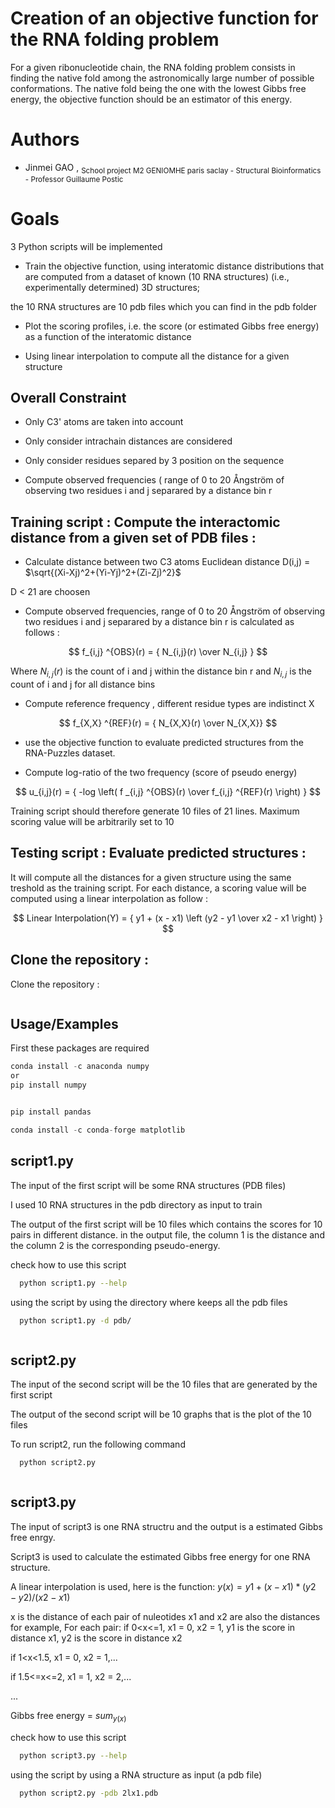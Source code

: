 
# Creation of an objective function for the RNA folding problem


For a given ribonucleotide chain, the RNA folding problem consists in finding the native fold among the astronomically large number of possible conformations. The native fold being the one with the lowest Gibbs free energy, the objective function should be an estimator of this energy.




# Authors 
* Jinmei GAO , <sub>School project M2 GENIOMHE paris saclay - Structural Bioinformatics - Professor Guillaume Postic</sub>



# Goals
 3 Python scripts will be implemented


* Train the objective function, using interatomic distance distributions that are computed from a dataset of known (10 RNA structures) (i.e., experimentally determined) 3D structures;

the 10 RNA structures are 10 pdb files which you can find in the pdb folder

* Plot the scoring profiles, i.e. the score (or estimated Gibbs free energy) as a function of the interatomic distance

* Using linear interpolation to compute all the distance for a given structure


## Overall Constraint 

* Only C3' atoms are taken into account
 
* Only consider intrachain distances are considered
 
* Only consider residues separed by 3 position on the sequence

* Compute observed frequencies ( range of 0 to 20 Ångström of observing two residues i and j separared by a distance bin r


 ## Training script : Compute the interactomic distance from a given set of PDB files : 
* Calculate distance between two C3 atoms
 Euclidean distance
D(i,j) = $\sqrt{(Xi-Xj)^2+(Yi-Yj)^2+(Zi-Zj)^2}$

D < 21 are choosen

* Compute observed frequencies, range of 0 to 20 Ångström of observing two residues i and j separared by a distance bin r is calculated as follows :

$$ f_{i,j} ^{OBS}(r) = { N_{i,j}(r) \over N_{i,j} } $$

 Where $N_{i,j}(r)$ is the count of i and j within the distance bin r and $N_{i,j}$ is the count of i and j for all distance bins 


* Compute reference frequency , different residue types are indistinct X                    

 $$ f_{X,X} ^{REF}(r) = { N_{X,X}(r) \over N_{X,X}} $$


- use the objective function to evaluate predicted structures from the RNA-Puzzles dataset.
* Compute log-ratio of the two frequency (score of pseudo energy)

$$ u_{i,j}(r) = { -log \left( f _{i,j} ^{OBS}(r) \over f_{i,j} ^{REF}(r) \right) } $$


Training script should therefore generate 10 files of 21 lines. Maximum scoring value will be arbitrarily set to 10 


## Testing script : Evaluate predicted structures : 

It will compute all the distances for a given structure using the same treshold as the training script. For each distance, a scoring value will be computed using a linear interpolation as follow :

$$ Linear Interpolation(Y) = { y1 + (x - x1) \left (y2 - y1 \over x2 - x1 \right) } $$



## Clone the repository :

Clone the repository :
```bash git clone https://github.com/GAOJinmei/Estimation-of-Gibbs-free-energy-for-RNA_Folfing.git 
```

## Usage/Examples
First these packages are required


```javascript
conda install -c anaconda numpy 
or
pip install numpy


pip install pandas

conda install -c conda-forge matplotlib

```


## script1.py
The input of the first script will be some RNA structures (PDB files)

I used 10 RNA structures in the pdb directory as input to train

The output of the first script will be 10 files which contains the scores for 10 pairs in different distance.
in the output file, the column 1 is the distance and the column 2 is the corresponding pseudo-energy.

check how to use this script
```bash
  python script1.py --help
```
using the script by using the directory where keeps all the pdb files
```bash
  python script1.py -d pdb/
```
```

```
## script2.py
The input of the second script will be the 10 files that are generated by the first script

The output of the second script will be 10 graphs that is the plot of the 10 files

To run script2, run the following command

```bash
  python script2.py
```
```

```
## script3.py
The input of script3 is one RNA structru and the output is a estimated Gibbs free enrgy.

Script3 is used to calculate the estimated Gibbs free energy for one RNA structure.

A linear interpolation is used, here is the function:
$y(x) = y1+(x-x1)*(y2-y2)/(x2-x1)$

x is the distance of each pair of nuleotides
x1 and x2 are also the distances
for example,
For each pair: 
if 0<x<=1, x1 = 0, x2 = 1, y1 is the score in distance x1, y2 is the score in distance x2

if 1<x<1.5, x1 = 0, x2 = 1,...

if 1.5<=x<=2, x1 = 1, x2 = 2,...

...

Gibbs free energy = $sum_{y(x)}$

check how to use this script

```bash
  python script3.py --help
```
using the script by using a RNA structure as input (a pdb file)
```bash
  python script2.py -pdb 2lx1.pdb
```

